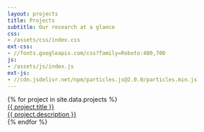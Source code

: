 ```yaml
---
layout: projects
title: Projects
subtitle: Our research at a glance
css:
- /assets/css/index.css
ext-css:
- //fonts.googleapis.com/css?family=Roboto:400,700
js:
- /assets/js/index.js
ext-js:
- //cdn.jsdelivr.net/npm/particles.js@2.0.0/particles.min.js
---
```


<div id="portfolio-out" class="page-section grey-section">
  <div id="portfolio">
    <div id="shinyapps-big">
      {% for project in site.data.projects %}
	    <div class="shinyapp">
          <a class="applink" href="{{ project.url }}" target="_blank">
            <img class="appimg" src="{{ site.url }}/assets/img/project-screenshots/{{ project.img }}" alt="" />
            <div class="apptitle">{{ project.title }}</div>
            <div class="appdesc">{{ project.description }}</div>
          </a>
        </div>
	  {% endfor %}
    </div>
  </div>
</div>
